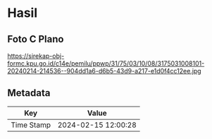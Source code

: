 # Hasil

## Foto C Plano

https://sirekap-obj-formc.kpu.go.id/c14e/pemilu/ppwp/31/75/03/10/08/3175031008101-20240214-214536--904dd1a6-d6b5-43d9-a217-e1d0f4cc12ee.jpg


## Metadata

| Key        | Value               |
| ---------- | ------------------- |
| Time Stamp | 2024-02-15 12:00:28 |



